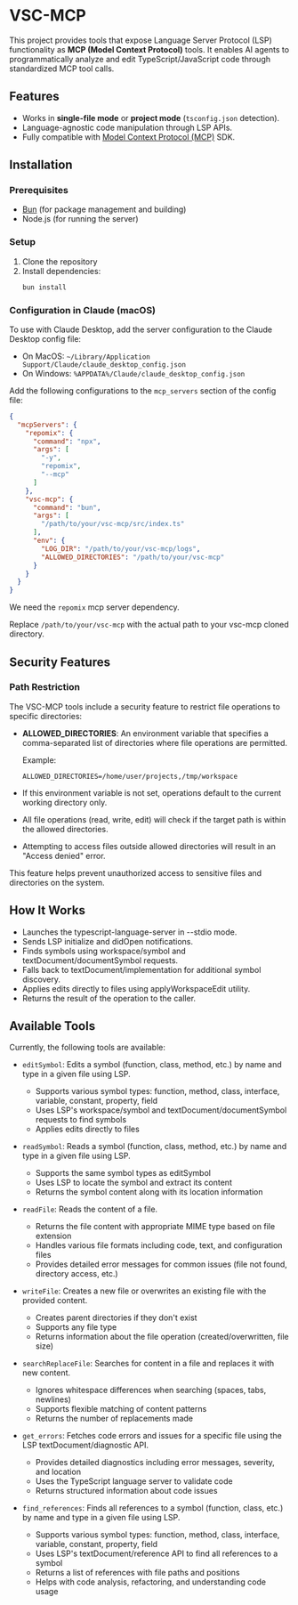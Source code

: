 # VSC-MCP

This project provides tools that expose Language Server Protocol (LSP) functionality as **MCP (Model Context Protocol)** tools. It enables AI agents to programmatically analyze and edit TypeScript/JavaScript code through standardized MCP tool calls.

## Features

- Works in **single-file mode** or **project mode** (`tsconfig.json` detection).
- Language-agnostic code manipulation through LSP APIs.
- Fully compatible with [Model Context Protocol (MCP)](https://github.com/modelcontextprotocol/typescript-sdk) SDK.


## Installation

### Prerequisites

- [Bun](https://bun.sh/) (for package management and building)
- Node.js (for running the server)

### Setup

1. Clone the repository
2. Install dependencies:
   ```bash
   bun install
   ```

### Configuration in Claude (macOS)

To use with Claude Desktop, add the server configuration to the Claude Desktop config file:

- On MacOS: `~/Library/Application Support/Claude/claude_desktop_config.json`
- On Windows: `%APPDATA%/Claude/claude_desktop_config.json`

Add the following configurations to the `mcp_servers` section of the config file:

```json
{
  "mcpServers": {
    "repomix": {
      "command": "npx",
      "args": [
        "-y",
        "repomix",
        "--mcp"
      ]
    },
    "vsc-mcp": {
      "command": "bun",
      "args": [
        "/path/to/your/vsc-mcp/src/index.ts"
      ],
      "env": {
        "LOG_DIR": "/path/to/your/vsc-mcp/logs",
        "ALLOWED_DIRECTORIES": "/path/to/your/vsc-mcp"
      }
    }
  }
}
```

We need the `repomix` mcp server dependency.

Replace `/path/to/your/vsc-mcp` with the actual path to your vsc-mcp cloned directory.

## Security Features

### Path Restriction

The VSC-MCP tools include a security feature to restrict file operations to specific directories:

- **ALLOWED_DIRECTORIES**: An environment variable that specifies a comma-separated list of directories where file operations are permitted.
  
  Example:
  ```
  ALLOWED_DIRECTORIES=/home/user/projects,/tmp/workspace
  ```

- If this environment variable is not set, operations default to the current working directory only.
- All file operations (read, write, edit) will check if the target path is within the allowed directories.
- Attempting to access files outside allowed directories will result in an "Access denied" error.

This feature helps prevent unauthorized access to sensitive files and directories on the system.

## How It Works

- Launches the typescript-language-server in --stdio mode.
- Sends LSP initialize and didOpen notifications.
- Finds symbols using workspace/symbol and textDocument/documentSymbol requests.
- Falls back to textDocument/implementation for additional symbol discovery.
- Applies edits directly to files using applyWorkspaceEdit utility.
- Returns the result of the operation to the caller.

## Available Tools

Currently, the following tools are available:

- `editSymbol`: Edits a symbol (function, class, method, etc.) by name and type in a given file using LSP.
  - Supports various symbol types: function, method, class, interface, variable, constant, property, field
  - Uses LSP's workspace/symbol and textDocument/documentSymbol requests to find symbols
  - Applies edits directly to files

- `readSymbol`: Reads a symbol (function, class, method, etc.) by name and type in a given file using LSP.
  - Supports the same symbol types as editSymbol
  - Uses LSP to locate the symbol and extract its content
  - Returns the symbol content along with its location information

- `readFile`: Reads the content of a file.
  - Returns the file content with appropriate MIME type based on file extension
  - Handles various file formats including code, text, and configuration files
  - Provides detailed error messages for common issues (file not found, directory access, etc.)

- `writeFile`: Creates a new file or overwrites an existing file with the provided content.
  - Creates parent directories if they don't exist
  - Supports any file type
  - Returns information about the file operation (created/overwritten, file size)

- `searchReplaceFile`: Searches for content in a file and replaces it with new content.
  - Ignores whitespace differences when searching (spaces, tabs, newlines)
  - Supports flexible matching of content patterns
  - Returns the number of replacements made
  
- `get_errors`: Fetches code errors and issues for a specific file using the LSP textDocument/diagnostic API.
  - Provides detailed diagnostics including error messages, severity, and location
  - Uses the TypeScript language server to validate code
  - Returns structured information about code issues

- `find_references`: Finds all references to a symbol (function, class, etc.) by name and type in a given file using LSP.
  - Supports various symbol types: function, method, class, interface, variable, constant, property, field
  - Uses LSP's textDocument/reference API to find all references to a symbol
  - Returns a list of references with file paths and positions
  - Helps with code analysis, refactoring, and understanding code usage
